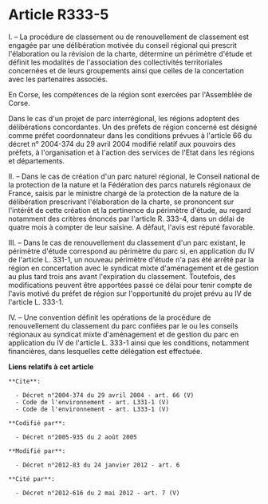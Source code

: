 # Article R333-5

I. – La procédure de classement ou de renouvellement de classement est engagée par une délibération motivée du conseil
régional qui prescrit l'élaboration ou la révision de la charte, détermine un périmètre d'étude et définit les modalités de
l'association des collectivités territoriales concernées et de leurs groupements ainsi que celles de la concertation avec les
partenaires associés. 

En Corse, les compétences de la région sont exercées par l'Assemblée de Corse. 

Dans le cas d'un projet de parc interrégional, les régions adoptent des délibérations concordantes. Un des préfets de région
concerné est désigné comme préfet coordonnateur dans les conditions prévues à l'article 66 du décret n° 2004-374 du 29 avril
2004 modifié relatif aux pouvoirs des préfets, à l'organisation et à l'action des services de l'Etat dans les régions et
départements. 

II. – Dans le cas de création d'un parc naturel régional, le Conseil national de la protection de la nature et la Fédération
des parcs naturels régionaux de France, saisis par le ministre chargé de la protection de la nature de la délibération
prescrivant l'élaboration de la charte, se prononcent sur l'intérêt de cette création et la pertinence du périmètre d'étude,
au regard notamment des critères énoncés par l'article R. 333-4, dans un délai de quatre mois à compter de leur saisine. A
défaut, l'avis est réputé favorable. 

III. – Dans le cas de renouvellement du classement d'un parc existant, le périmètre d'étude correspond au périmètre du parc
si, en application du IV de l'article L. 331-1, un nouveau périmètre d'étude n'a pas été arrêté par la région en concertation
avec le syndicat mixte d'aménagement et de gestion au plus tard trois ans avant l'expiration du classement. Toutefois, des
modifications peuvent être apportées passé ce délai pour tenir compte de l'avis motivé du préfet de région sur l'opportunité
du projet prévu au IV de l'article L. 333-1. 

IV. – Une convention définit les opérations de la procédure de renouvellement du classement du parc confiées par le ou les
conseils régionaux au syndicat mixte d'aménagement et de gestion du parc en application du IV de l'article L. 333-1 ainsi que
les conditions, notamment financières, dans lesquelles cette délégation est effectuée.

**Liens relatifs à cet article**

	**Cite**:

	  - Décret n°2004-374 du 29 avril 2004 - art. 66 (V)
	  - Code de l'environnement - art. L331-1 (V)
	  - Code de l'environnement - art. L333-1 (V)

	**Codifié par**:

	  - Décret n°2005-935 du 2 août 2005

	**Modifié par**:

	  - Décret n°2012-83 du 24 janvier 2012 - art. 6

	**Cité par**:

	  - Décret n°2012-616 du 2 mai 2012 - art. 7 (V)
